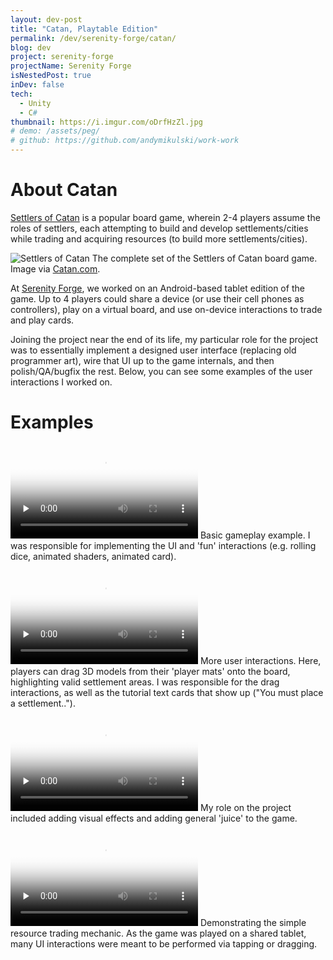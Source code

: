 ```yaml
---
layout: dev-post
title: "Catan, Playtable Edition"
permalink: /dev/serenity-forge/catan/
blog: dev
project: serenity-forge
projectName: Serenity Forge
isNestedPost: true
inDev: false
tech:
  - Unity
  - C#
thumbnail: https://i.imgur.com/oDrfHzZl.jpg
# demo: /assets/peg/
# github: https://github.com/andymikulski/work-work
---
```


# About Catan

[Settlers of Catan](https://en.wikipedia.org/wiki/Catan) is a popular board game, wherein 2-4 players assume the roles of settlers, each attempting to build and develop settlements/cities while trading and acquiring resources (to build more settlements/cities).

![Settlers of Catan](https://i.imgur.com/0t1epSBh.png)
<label>The complete set of the Settlers of Catan board game. Image via [Catan.com](https://www.catan.com/).</label>

At [Serenity Forge](/dev/serenity-forge/), we worked on an Android-based tablet edition of the game. Up to 4 players could share a device (or use their cell phones as controllers), play on a virtual board, and use on-device interactions to trade and play cards.

Joining the project near the end of its life, my particular role for the project was to essentially implement a designed user interface (replacing old programmer art), wire that UI up to the game internals, and then polish/QA/bugfix the rest. Below, you can see some examples of the user interactions I worked on.

# Examples

<video preload="none" poster="https://i.imgur.com/oDrfHzZh.png" src="https://i.imgur.com/oDrfHzZ.mp4" loop controls ></video>
<label>Basic gameplay example. I was responsible for implementing the UI and 'fun' interactions (e.g. rolling dice, animated shaders, animated card).</label>

<video preload="none" poster="https://i.imgur.com/beah5JIh.png" src="https://i.imgur.com/beah5JI.mp4" loop controls ></video>
<label>More user interactions. Here, players can drag 3D models from their 'player mats' onto the board, highlighting valid settlement areas. I was responsible for the drag interactions, as well as the tutorial text cards that show up ("You must place a settlement..").</label>

<video preload="none" poster="https://i.imgur.com/dNleOreh.png" src="https://i.imgur.com/dNleOre.mp4" loop controls ></video>
<label>My role on the project included adding visual effects and adding general 'juice' to the game.</label>


<video preload="none" poster="https://i.imgur.com/51qqoCRh.png" src="https://i.imgur.com/51qqoCR.mp4" loop controls ></video>
<label>Demonstrating the simple resource trading mechanic. As the game was played on a shared tablet, many UI interactions were meant to be performed via tapping or dragging.</label>
